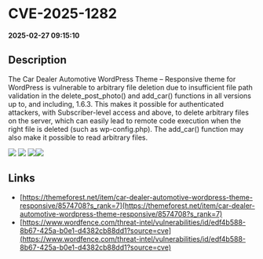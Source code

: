 # CVE-2025-1282

**2025-02-27 09:15:10**

## Description
The Car Dealer Automotive WordPress Theme – Responsive theme for WordPress is vulnerable to arbitrary file deletion due to insufficient file path validation in the delete_post_photo() and add_car() functions in all versions up to, and including, 1.6.3. This makes it possible for authenticated attackers, with Subscriber-level access and above, to delete arbitrary files on the server, which can easily lead to remote code execution when the right file is deleted (such as wp-config.php). The add_car() function may also make it possible to read arbitrary files.

![](https://img.shields.io/static/v1?label=Score&message=8.8&color=red)
![](https://img.shields.io/static/v1?label=Severity&message=HIGH&color=red)
![](https://img.shields.io/static/v1?label=CWE&message=Traversal&color=green)![](https://img.shields.io/static/v1?label=CWE&message=Traversal&color=green)

## Links
- [https://themeforest.net/item/car-dealer-automotive-wordpress-theme-responsive/8574708?s_rank=7](https://themeforest.net/item/car-dealer-automotive-wordpress-theme-responsive/8574708?s_rank=7)
- [https://www.wordfence.com/threat-intel/vulnerabilities/id/edf4b588-8b67-425a-b0e1-d4382cb88dd1?source=cve](https://www.wordfence.com/threat-intel/vulnerabilities/id/edf4b588-8b67-425a-b0e1-d4382cb88dd1?source=cve)
